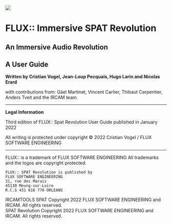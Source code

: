 ![](/../../../doc_images/blob/main/SpatRGeneric/SPATionautsImage.png)

# FLUX:: Immersive SPAT Revolution

## An Immersive Audio Revolution

## A User Guide

**Written by Cristian Vogel, Jean-Loup Pecquais, Hugo Larin and Nicolas Erard**

with contributions from:
Gäel Martinet, Vincent Carlier, Thibaut Carpentier, Anders Tveit and the IRCAM team.

---

**Legal Information**

Third edition of FLUX:: Spat Revolution User Guide published in January 2022

All writing is protected under copyright © 2022 Cristian Vogel / FLUX SOFTWARE ENGINEERING

---
FLUX:: is a trademark of FLUX SOFTWARE ENGINEERING
All trademarks and the logos are copyright protected.

```
FLUX:: SPAT Revolution is published by
FLUX SOFTWARE ENGINEERING
31, rue des Marais
45130 Meung-sur-Loire
R.C.S 431 616 770 ORLEANS
```

IRCAMTOOLS SPAT Copyright 2022 FLUX SOFTWARE ENGINEERING and IRCAM. All rights reserved.  
SPAT Revolution Copyright 2022 FLUX SOFTWARE ENGINEERING and IRCAM. All rights reserved.
